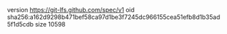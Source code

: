 version https://git-lfs.github.com/spec/v1
oid sha256:a162d9298b471bef58ca97d1be3f7245dc966155cea51efb8d1b35ad5f1d5cdb
size 10598
